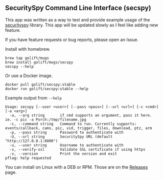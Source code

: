 SecuritySpy Command Line Interface (secspy)
---

This app was written as a way to test and provide example usage of the
[securityspy](https://github.com/golift/securityspy) library.
This app will be updated slowly as I feel like adding new feature.

If you have feature requests or bug reports, please open an Issue.

Install with homebrew.
```shell
brew tap golift/mugs
brew install golift/mugs/secspy
secspy --help
```

Or use a Docker image.
```shell
docker pull golift/secspy:stable
docker run golift/secspy:stable --help
```

Example output from `--help`
```
Usage: secspy [--user <user>] [--pass <pass>] [--url <url>] [-c <cmd>] [-a <arg>]
  -a, --arg string       if cmd supports an argument, pass it here. ie. -c pic -a Porch:/tmp/filename.jpg
  -c, --command string   Command to run. Currently supports: events/callback, cams, pic, vid, trigger, files, download, ptz, arm
  -p, --pass string      Password to authenticate with
  -U, --url string       SecuritySpy URL (default "http://127.0.0.1:8000")
  -u, --user string      Username to authenticate with
  -s, --verify-ssl       Validate SSL certificate if using https
  -v, --version          Print the version and exit
pflag: help requested
```

You can install on Linux with a DEB or RPM.
Those are on the [Releases](https://github.com/davidnewhall/secspy/releases) page.
